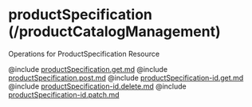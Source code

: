 <!--
    ATTENTION: This file was generated via gradle!
               Do NOT manually edit this file! Any such changes will be overwritten!
-->

# productSpecification (/productCatalogManagement)

Operations for ProductSpecification Resource

@include [productSpecification.get.md](productSpecification.get.md)
@include [productSpecification.post.md](productSpecification.post.md)
@include [productSpecification-id.get.md](productSpecification-id.get.md)
@include [productSpecification-id.delete.md](productSpecification-id.delete.md)
@include [productSpecification-id.patch.md](productSpecification-id.patch.md)

